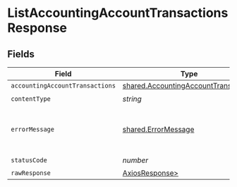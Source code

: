 # ListAccountingAccountTransactionsResponse


## Fields

| Field                                                                                        | Type                                                                                         | Required                                                                                     | Description                                                                                  |
| -------------------------------------------------------------------------------------------- | -------------------------------------------------------------------------------------------- | -------------------------------------------------------------------------------------------- | -------------------------------------------------------------------------------------------- |
| `accountingAccountTransactions`                                                              | [shared.AccountingAccountTransactions](../../models/shared/accountingaccounttransactions.md) | :heavy_minus_sign:                                                                           | Success                                                                                      |
| `contentType`                                                                                | *string*                                                                                     | :heavy_check_mark:                                                                           | N/A                                                                                          |
| `errorMessage`                                                                               | [shared.ErrorMessage](../../models/shared/errormessage.md)                                   | :heavy_minus_sign:                                                                           | Your `query` parameter was not correctly formed                                              |
| `statusCode`                                                                                 | *number*                                                                                     | :heavy_check_mark:                                                                           | N/A                                                                                          |
| `rawResponse`                                                                                | [AxiosResponse>](https://axios-http.com/docs/res_schema)                                     | :heavy_minus_sign:                                                                           | N/A                                                                                          |